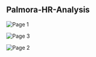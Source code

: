 ## Palmora-HR-Analysis

![Page 1](https://github.com/user-attachments/assets/ff86b8e8-ae2b-4c59-9e3b-597183a4a347)


![Page 3](https://github.com/user-attachments/assets/0a5ba989-b628-4806-ac80-2f68aa7f9416)


![Page 2](https://github.com/user-attachments/assets/56f6eac6-8040-481d-a816-f6d5f1021192)
